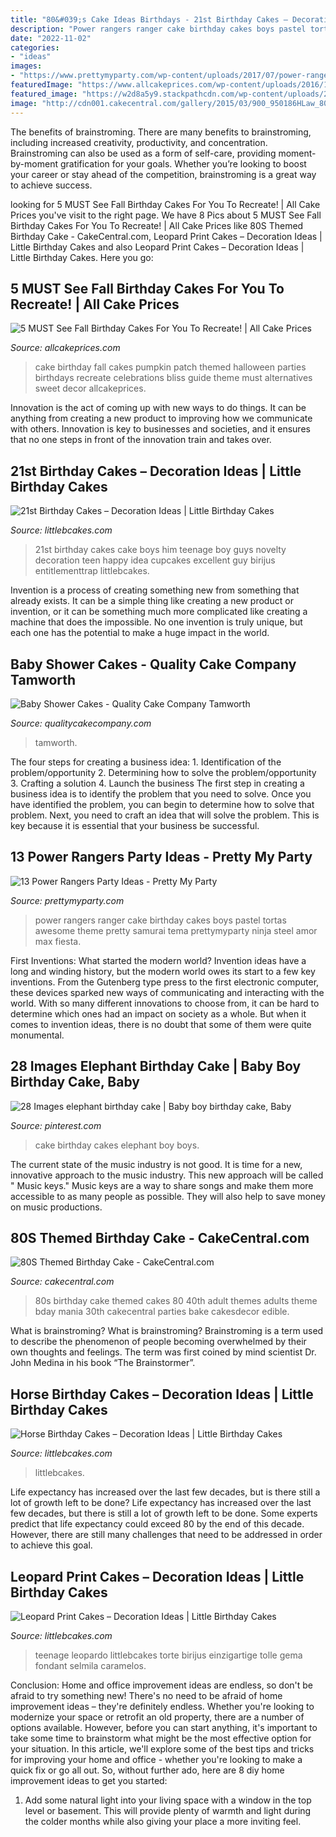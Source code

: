 ```yaml
---
title: "80&#039;s Cake Ideas Birthdays - 21st Birthday Cakes – Decoration Ideas"
description: "Power rangers ranger cake birthday cakes boys pastel tortas awesome theme pretty samurai tema prettymyparty ninja steel amor max fiesta"
date: "2022-11-02"
categories:
- "ideas"
images:
- "https://www.prettymyparty.com/wp-content/uploads/2017/07/power-rangers-birthday-cake.jpg"
featuredImage: "https://www.allcakeprices.com/wp-content/uploads/2016/11/fall-birthday-cake-1.jpg"
featured_image: "https://w2d8a5y9.stackpathcdn.com/wp-content/uploads/2019/12/baby-shower-twinkle-star-bear.jpg"
image: "http://cdn001.cakecentral.com/gallery/2015/03/900_950186HLaw_80s-themed-birthday-cake.jpg"
---
```



The benefits of brainstroming.
There are many benefits to brainstroming, including increased creativity, productivity, and concentration. Brainstroming can also be used as a form of self-care, providing moment-by-moment gratification for your goals. Whether you’re looking to boost your career or stay ahead of the competition, brainstroming is a great way to achieve success.

	

		
looking for 5 MUST See Fall Birthday Cakes For You To Recreate! | All Cake Prices you've visit to the right page. We have 8 Pics about 5 MUST See Fall Birthday Cakes For You To Recreate! | All Cake Prices like 80S Themed Birthday Cake - CakeCentral.com, Leopard Print Cakes – Decoration Ideas | Little Birthday Cakes and also Leopard Print Cakes – Decoration Ideas | Little Birthday Cakes. Here you go:
		
    
## 5 MUST See Fall Birthday Cakes For You To Recreate! | All Cake Prices

<img loading=lazy src="https://www.allcakeprices.com/wp-content/uploads/2016/11/fall-birthday-cake-1.jpg" onerror="this.onerror=null;this.src='https://tse1.mm.bing.net/th?id=OIP.nlKGsXCCpFur4pWc9hm2PQHaLH&amp;pid=15.1';" alt="5 MUST See Fall Birthday Cakes For You To Recreate! | All Cake Prices">

_Source: allcakeprices.com_

>cake birthday fall cakes pumpkin patch themed halloween parties birthdays recreate celebrations bliss guide theme must alternatives sweet decor allcakeprices. 

	

Innovation is the act of coming up with new ways to do things. It can be anything from creating a new product to improving how we communicate with others. Innovation is key to businesses and societies, and it ensures that no one steps in front of the innovation train and takes over.

    
## 21st Birthday Cakes – Decoration Ideas | Little Birthday Cakes

<img loading=lazy src="http://www.littlebcakes.com/wp-content/uploads/2014/02/21st-Birthday-Cake.jpg" onerror="this.onerror=null;this.src='https://tse1.mm.bing.net/th?id=OIP.IIe9sO-NtsF3ANnAzBiuNAHaJ4&amp;pid=15.1';" alt="21st Birthday Cakes – Decoration Ideas | Little Birthday Cakes">

_Source: littlebcakes.com_

>21st birthday cakes cake boys him teenage boy guys novelty decoration teen happy idea cupcakes excellent guy birijus entitlementtrap littlebcakes. 

	

Invention is a process of creating something new from something that already exists. It can be a simple thing like creating a new product or invention, or it can be something much more complicated like creating a machine that does the impossible. No one invention is truly unique, but each one has the potential to make a huge impact in the world.

    
## Baby Shower Cakes - Quality Cake Company Tamworth

<img loading=lazy src="https://w2d8a5y9.stackpathcdn.com/wp-content/uploads/2019/12/baby-shower-twinkle-star-bear.jpg" onerror="this.onerror=null;this.src='https://tse1.mm.bing.net/th?id=OIP.3ZNBYe3uU40SheV_dGym_AHaHa&amp;pid=15.1';" alt="Baby Shower Cakes - Quality Cake Company Tamworth">

_Source: qualitycakecompany.com_

>tamworth. 

	

The four steps for creating a business idea: 1. Identification of the problem/opportunity 2. Determining how to solve the problem/opportunity 3. Crafting a solution 4. Launch the business
The first step in creating a business idea is to identify the problem that you need to solve. Once you have identified the problem, you can begin to determine how to solve that problem. Next, you need to craft an idea that will solve the problem. This is key because it is essential that your business be successful.

    
## 13 Power Rangers Party Ideas - Pretty My Party

<img loading=lazy src="https://www.prettymyparty.com/wp-content/uploads/2017/07/power-rangers-birthday-cake.jpg" onerror="this.onerror=null;this.src='https://tse2.mm.bing.net/th?id=OIP.YIFBRjNhTEeiWUf5XYtkvgHaNJ&amp;pid=15.1';" alt="13 Power Rangers Party Ideas - Pretty My Party">

_Source: prettymyparty.com_

>power rangers ranger cake birthday cakes boys pastel tortas awesome theme pretty samurai tema prettymyparty ninja steel amor max fiesta. 

	

First Inventions: What started the modern world?
Invention ideas have a long and winding history, but the modern world owes its start to a few key inventions. From the Gutenberg type press to the first electronic computer, these devices sparked new ways of communicating and interacting with the world. With so many different innovations to choose from, it can be hard to determine which ones had an impact on society as a whole. But when it comes to invention ideas, there is no doubt that some of them were quite monumental.

    
## 28 Images Elephant Birthday Cake | Baby Boy Birthday Cake, Baby

<img loading=lazy src="https://i.pinimg.com/736x/07/33/4f/07334f54444320049bb0ff87364dc606--elephant-birthday-cakes-baby-elephant-cake.jpg" onerror="this.onerror=null;this.src='https://tse3.mm.bing.net/th?id=OIP.sy3GF7nlmi10DzFB5-nr_QHaJ4&amp;pid=15.1';" alt="28 Images elephant birthday cake | Baby boy birthday cake, Baby">

_Source: pinterest.com_

>cake birthday cakes elephant boy boys. 

	

The current state of the music industry is not good. It is time for a new, innovative approach to the music industry. This new approach will be called " Music keys." Music keys are a way to share songs and make them more accessible to as many people as possible. They will also help to save money on music productions.

    
## 80S Themed Birthday Cake - CakeCentral.com

<img loading=lazy src="http://cdn001.cakecentral.com/gallery/2015/03/900_950186HLaw_80s-themed-birthday-cake.jpg" onerror="this.onerror=null;this.src='https://tse3.mm.bing.net/th?id=OIP.5KAqtCytwHY6mp9KcrU_PQHaKD&amp;pid=15.1';" alt="80S Themed Birthday Cake - CakeCentral.com">

_Source: cakecentral.com_

>80s birthday cake themed cakes 80 40th adult themes adults theme bday mania 30th cakecentral parties bake cakesdecor edible. 

	

What is brainstroming?
What is brainstroming? Brainstroming is a term used to describe the phenomenon of people becoming overwhelmed by their own thoughts and feelings. The term was first coined by mind scientist Dr. John Medina in his book “The Brainstormer”.

    
## Horse Birthday Cakes – Decoration Ideas | Little Birthday Cakes

<img loading=lazy src="https://www.littlebcakes.com/wp-content/uploads/2014/01/Horse-Cakes-Photos.jpg" onerror="this.onerror=null;this.src='https://tse1.mm.bing.net/th?id=OIP.lv6cPdLYB2nHbfKewK5BXAHaHo&amp;pid=15.1';" alt="Horse Birthday Cakes – Decoration Ideas | Little Birthday Cakes">

_Source: littlebcakes.com_

>littlebcakes. 

	

Life expectancy has increased over the last few decades, but is there still a lot of growth left to be done?
Life expectancy has increased over the last few decades, but there is still a lot of growth left to be done. Some experts predict that life expectancy could exceed 80 by the end of this decade. However, there are still many challenges that need to be addressed in order to achieve this goal.

    
## Leopard Print Cakes – Decoration Ideas | Little Birthday Cakes

<img loading=lazy src="https://www.littlebcakes.com/wp-content/uploads/2014/02/Leopard-Print-Cake-Ideas.jpg" onerror="this.onerror=null;this.src='https://tse3.mm.bing.net/th?id=OIP.g_2jRshugm6qVp9RAZptXAHaJ4&amp;pid=15.1';" alt="Leopard Print Cakes – Decoration Ideas | Little Birthday Cakes">

_Source: littlebcakes.com_

>teenage leopardo littlebcakes torte birijus einzigartige tolle gema fondant selmila caramelos. 

	

Conclusion: Home and office improvement ideas are endless, so don't be afraid to try something new!
There's no need to be afraid of home improvement ideas – they're definitely endless. Whether you're looking to modernize your space or retrofit an old property, there are a number of options available. However, before you can start anything, it's important to take some time to brainstorm what might be the most effective option for your situation. In this article, we'll explore some of the best tips and tricks for improving your home and office - whether you're looking to make a quick fix or go all out. So, without further ado, here are 8 diy home improvement ideas to get you started: 
1) Add some natural light into your living space with a window in the top level or basement. This will provide plenty of warmth and light during the colder months while also giving your place a more inviting feel.

